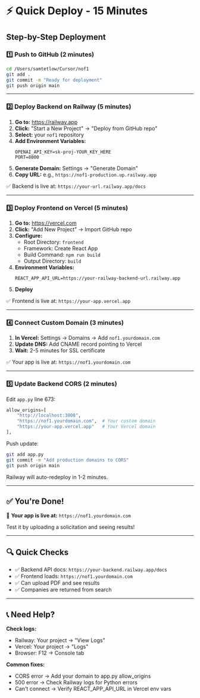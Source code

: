 # ⚡ Quick Deploy - 15 Minutes

## Step-by-Step Deployment

### 1️⃣ Push to GitHub (2 minutes)

```bash
cd /Users/samtetlow/Cursor/nof1
git add .
git commit -m "Ready for deployment"
git push origin main
```

---

### 2️⃣ Deploy Backend on Railway (5 minutes)

1. **Go to:** https://railway.app
2. **Click:** "Start a New Project" → "Deploy from GitHub repo"
3. **Select:** your `nof1` repository
4. **Add Environment Variables:**
   ```
   OPENAI_API_KEY=sk-proj-YOUR_KEY_HERE
   PORT=8000
   ```
5. **Generate Domain:** Settings → "Generate Domain"
6. **Copy URL:** e.g., `https://nof1-production.up.railway.app`

✅ Backend is live at: `https://your-url.railway.app/docs`

---

### 3️⃣ Deploy Frontend on Vercel (5 minutes)

1. **Go to:** https://vercel.com
2. **Click:** "Add New Project" → Import GitHub repo
3. **Configure:**
   - Root Directory: `frontend`
   - Framework: Create React App
   - Build Command: `npm run build`
   - Output Directory: `build`
4. **Environment Variables:**
   ```
   REACT_APP_API_URL=https://your-railway-backend-url.railway.app
   ```
5. **Deploy**

✅ Frontend is live at: `https://your-app.vercel.app`

---

### 4️⃣ Connect Custom Domain (3 minutes)

1. **In Vercel:** Settings → Domains → Add `nof1.yourdomain.com`
2. **Update DNS:** Add CNAME record pointing to Vercel
3. **Wait:** 2-5 minutes for SSL certificate

✅ Your app is live at: `https://nof1.yourdomain.com`

---

### 5️⃣ Update Backend CORS (2 minutes)

Edit `app.py` line 673:

```python
allow_origins=[
    "http://localhost:3000",
    "https://nof1.yourdomain.com",  # Your custom domain
    "https://your-app.vercel.app"   # Your Vercel domain
],
```

Push update:
```bash
git add app.py
git commit -m "Add production domains to CORS"
git push origin main
```

Railway will auto-redeploy in 1-2 minutes.

---

## ✅ You're Done!

🎉 **Your app is live at:** `https://nof1.yourdomain.com`

Test it by uploading a solicitation and seeing results!

---

## 🔍 Quick Checks

- ✅ Backend API docs: `https://your-backend.railway.app/docs`
- ✅ Frontend loads: `https://nof1.yourdomain.com`
- ✅ Can upload PDF and see results
- ✅ Companies are returned from search

---

## 📞 Need Help?

**Check logs:**
- Railway: Your project → "View Logs"
- Vercel: Your project → "Logs"
- Browser: F12 → Console tab

**Common fixes:**
- CORS error → Add your domain to app.py allow_origins
- 500 error → Check Railway logs for Python errors
- Can't connect → Verify REACT_APP_API_URL in Vercel env vars

